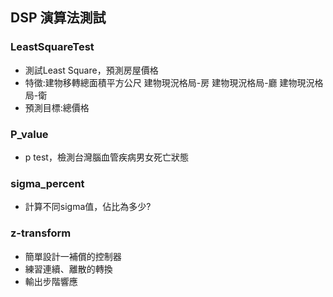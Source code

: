 ## DSP 演算法測試

### LeastSquareTest
- 測試Least Square，預測房屋價格
- 特徵:建物移轉總面積平方公尺 建物現況格局-房 建物現況格局-廳 建物現況格局-衛
- 預測目標:總價格

### P_value
- p test，檢測台灣腦血管疾病男女死亡狀態

### sigma_percent
- 計算不同sigma值，佔比為多少?


### z-transform
- 簡單設計一補償的控制器
- 練習連續、離散的轉換
- 輸出步階響應



